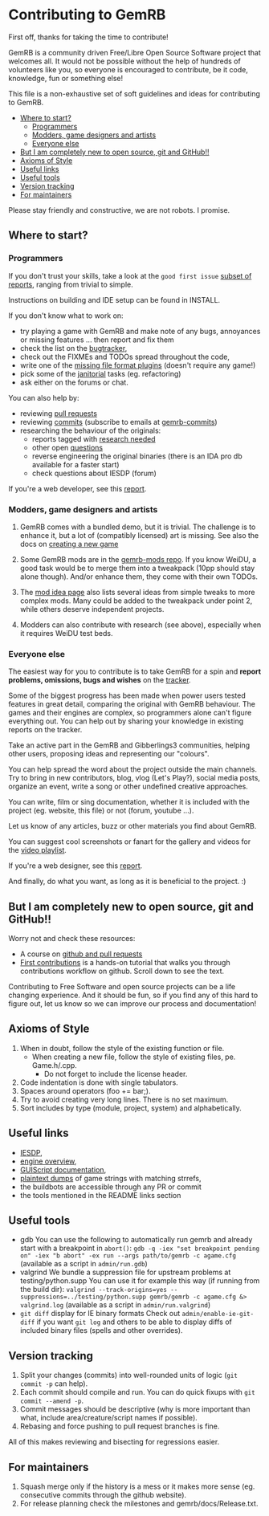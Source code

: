 # Contributing to GemRB

First off, thanks for taking the time to contribute!

GemRB is a community driven Free/Libre Open Source Software project that welcomes all. It would not be possible
without the help of hundreds of volunteers like you, so everyone is encouraged
to contribute, be it code, knowledge, fun or something else!

This file is a non-exhaustive set of soft guidelines and ideas for contributing to GemRB.

  - [Where to start?](#where-to-start)
    + [Programmers](#programmers)
    + [Modders, game designers and artists](#modders-game-designers-and-artists)
    + [Everyone else](#everyone-else)
  - [But I am completely new to open source, git and GitHub!!](#but-i-am-completely-new-to-open-source-git-and-github)
  - [Axioms of Style](#axioms-of-style)
  - [Useful links](#useful-links)
  - [Useful tools](#useful-tools)
  - [Version tracking](#version-tracking)
  - [For maintainers](#for-maintainers)

Please stay friendly and constructive, we are not robots. I promise.

## Where to start?

### Programmers

If you don't trust your skills, take a look at the `good first issue` 
[subset of reports](https://github.com/gemrb/gemrb/labels/good%20first%20issue), ranging from trivial to simple.

Instructions on building and IDE setup can be found in INSTALL.

If you don't know what to work on:
- try playing a game with GemRB and make note of any bugs, annoyances or missing features ... then report and fix them
- check the list on the [bugtracker](https://github.com/gemrb/gemrb/issues),
- check out the FIXMEs and TODOs spread throughout the code,
- write one of the [missing file format plugins](https://github.com/gemrb/gemrb/issues/164) (doesn't require any game!)
- pick some of the [janitorial](https://github.com/gemrb/gemrb/labels/janitorial) tasks (eg. refactoring)
- ask either on the forums or chat.

You can also help by:
- reviewing [pull requests](https://github.com/gemrb/gemrb/pulls)
- reviewing [commits](https://github.com/gemrb/gemrb/commits/master) (subscribe to 
emails at [gemrb-commits](https://sourceforge.net/p/gemrb/mailman/))
- researching the behaviour of the originals:
  - reports tagged with [research needed](https://github.com/gemrb/gemrb/labels/research%20needed)
  - other open [questions](http://www.gemrb.org/wiki/doku.php?id=developers:ietesting)
  - reverse engineering the original binaries (there is an IDA pro db available for a faster start)
  - check questions about IESDP (forum)

If you're a web developer, see this [report](https://github.com/gemrb/gemrb/issues/116).


### Modders, game designers and artists
1. GemRB comes with a bundled demo, but it is trivial. The challenge is to enhance it, but
a lot of (compatibly licensed) art is missing. See also the docs on
[creating a new game](http://www.gemrb.org/wiki/doku.php?id=newgame:newgame)

2. Some GemRB mods are in the [gemrb-mods repo](https://github.com/lynxlynxlynx/gemrb-mods).
If you know WeiDU, a good task would be to merge them into
a tweakpack (10pp should stay alone though). And/or enhance them, they come with their own TODOs.

3. The [mod idea page](http://www.gemrb.org/wiki/doku.php?id=developers:mods) also lists 
several ideas from simple tweaks to more complex mods. 
Many could be added to the tweakpack under point 2, while others deserve independent projects.

4. Modders can also contribute with research (see above), especially when it requires WeiDU test beds.


### Everyone else

The easiest way for you to contribute is to take GemRB for a spin and **report problems, 
omissions, bugs and wishes** on the [tracker](https://github.com/gemrb/gemrb/issues/new/choose).

Some of the biggest progress has been made when power users tested features in great detail,
comparing the original with GemRB behaviour. The games and their engines are complex, so
programmers alone can't figure everything out. You can help out by sharing your knowledge in existing
reports on the tracker.

Take an active part in the GemRB and Gibberlings3 communities, helping other users, proposing
ideas and representing our "colours".

You can help spread the word about the project outside the main channels. Try to bring in new contributors,
blog, vlog (Let's Play?), social media posts, organize an event, write a song or other undefined creative approaches.

You can write, film or sing documentation, whether it is included with the project (eg. website, this file)
or not (forum, youtube ...).

Let us know of any articles, buzz or other materials you find about GemRB.

You can suggest cool screenshots or fanart for the gallery and videos
for the [video playlist](https://www.youtube.com/playlist?list=PL0AE43FB55973C06A).

If you're a web designer, see this [report](https://github.com/gemrb/gemrb/issues/116).

And finally, do what you want, as long as it is beneficial to the project. :)


## But I am completely new to open source, git and GitHub!!

Worry not and check these resources:
- A course on [github and pull requests](https://egghead.io/courses/how-to-contribute-to-an-open-source-project-on-github)
- [First contributions](https://github.com/multunus/first-contributions) is a hands-on tutorial that walks
you through contributions workflow on github. Scroll down to see the text.

Contributing to Free Software and open source projects can be a life changing experience. And it should
be fun, so if you find any of this hard to figure out, let us know
so we can improve our process and documentation!


## Axioms of Style

1. When in doubt, follow the style of the existing function or file.
   - When creating a new file, follow the style of existing files, pe. Game.h/.cpp.
     - Do not forget to include the license header.
2. Code indentation is done with single tabulators.
3. Spaces around operators (foo += bar;).
4. Try to avoid creating very long lines. There is no set maximum.
5. Sort includes by type (module, project, system) and alphabetically.


## Useful links
- [IESDP](https://gibberlings3.github.io/iesdp/), 
- [engine overview](http://www.gemrb.org/wiki/doku.php?id=engine:start), 
- [GUIScript documentation](http://www.gemrb.org/wiki/doku.php?id=documentation),
- [plaintext dumps](http://lynxlynx.info/ie/string-dumps.zip) of game strings with matching strrefs,
- the buildbots are accessible through any PR or commit
- the tools mentioned in the README links section


## Useful tools
- gdb
  You can use the following to automatically run gemrb and already start with a
  breakpoint in `abort()`:
    `gdb -q -iex "set breakpoint pending on" -iex "b abort" -ex run --args path/to/gemrb -c agame.cfg`
  (available as a script in `admin/run.gdb`)
- valgrind
  We bundle a suppression file for upstream problems at testing/python.supp
  You can use it for example this way (if running from the build dir):
    `valgrind --track-origins=yes --suppressions=../testing/python.supp gemrb/gemrb -c agame.cfg &> valgrind.log`
  (available as a script in `admin/run.valgrind`)
- `git diff` display for IE binary formats
  Check out `admin/enable-ie-git-diff` if you want `git log` and others to be able
  to display diffs of included binary files (spells and other overrides).


## Version tracking

1. Split your changes (commits) into well-rounded units of logic (`git commit -p` can help).
2. Each commit should compile and run. You can do quick fixups with `git commit --amend -p`.
3. Commit messages should be descriptive (why is more important than what, include area/creature/script names if possible).
4. Rebasing and force pushing to pull request branches is fine.

All of this makes reviewing and bisecting for regressions easier.

## For maintainers

1. Squash merge only if the history is a mess or it makes more sense (eg. consecutive commits through the github website). 
2. For release planning check the milestones and gemrb/docs/Release.txt.

